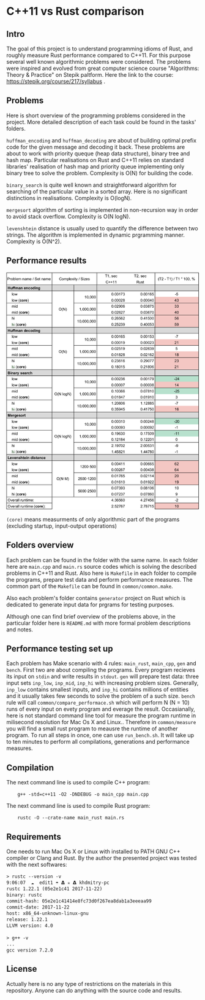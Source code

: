 # C++11 vs Rust comparison

## Intro

The goal of this project is to understand programming idioms of Rust, and
roughly measure Rust performance compared to C++11. For this purpose several
well known algorithmic problems were considered. The problems were inspired and
evolved from great computer science course "Algorithms: Theory & Practice" on
Stepik paltform. Here the link to the course:
https://stepik.org/course/217/syllabus . 

## Problems

Here is short overview of the programming problems considered in the project.
More detailed description of each task could be found in the tasks' folders.

`huffman_encoding` and `huffman_decoding` are about of building optimal prefix
code for the given message and decoding it back. These problems are about to
work with priority queque (heap data structure), binary tree and hash map.
Particular realisations on Rust and C++11 relies on standard libraries'
realisation of hash map and priority queue implementing only binary tree to
solve the problem. Complexity is O(N) for building the code.

`binary_search` is quite well known and straightforward algorithm for searching
of the particular value in a sorted array. Here is no significant distinctions
in realisations. Complexity is O(logN).

`mergesort` algorithm of sorting is implemented in non-recursion way in order
to avoid stack overflow. Complexity is O(N logN).

`levenshtein` distance is usually used to quantify the difference between two
strings. The algorithm is implemented in dynamic prgramming manner. Complexity is O(N^2).

## Performance results
![Performance table](performance_table.png?raw=true "Performance table")

`(core)` means measurments of only algorithmic part of the programs (excluding
startup, input-output operations)

## Folders overview

Each problem can be found in the folder with the same name. In each folder here
are `main.cpp` and `main.rs` source codes which is solving the described
problems in C++11 and Rust. Also here is `Makefile` in each folder to compile
the programs, prepare test data and perform performance measures. The common
part of the `Makefile` can be found in `common/common.make`.

Also each problem's folder contains `generator` project on Rust which is
dedicated to generate input data for prgrams for testing purposes.

Although one can find brief overview of the problems above, in the particular
folder here is `README.md` with more formal problem descriptions and notes.

## Performance testing set up

Each problem has Make scenario with 4 rules: `main_rust`, `main_cpp`, `gen` and
`bench`. First two are about compiling the programs. Every program recieves its
input on `stdin` and write results in `stdout`. `gen` will prepare test data:
three input sets `inp_low`, `inp_mid`, `inp_hi` with increasing problem sizes.
Generally, `inp_low` contains smallest inputs, and `inp_hi` contains millions
of entities and it usually takes few seconds to solve the problem of a such size.
`bench` rule will call `common/compare_performace.sh` which will perform N (N =
10) runs of every input on evety program and everage the result. Occasianally,
here is not standard command line tool for measure the program runtime in
milisecond resolution for Mac Os X and Linux.. Therefore in `common/measure`
you will find a small rust program to meausre the runtime of another program.
To run all steps in once, one can use `run_bench.sh`. It will take up to ten
minutes to perform all compilations, generations and performance measures. 

## Compilation

The next command line is used to compile C++ program:

```
	g++ -std=c++11 -O2 -DNDEBUG -o main_cpp main.cpp
```

The next command line is used to compile Rust program:

```
	rustc -O --crate-name main_rust main.rs
```


## Requirements

One needs to run Mac Os X or Linux with installed to PATH GNU C++ compiler or Clang and Rust. By the author the presented project was tested with the next softwares:

```
> rustc --version -v                                                                                                                                                                                  9:06:07  ☁  edit1 ☂ 𝝙 ✭ 𝝙 khdmitry-pc
rustc 1.22.1 (05e2e1c41 2017-11-22)
binary: rustc
commit-hash: 05e2e1c41414e8fc73d0f267ea8dab1a3eeeaa99
commit-date: 2017-11-22
host: x86_64-unknown-linux-gnu
release: 1.22.1
LLVM version: 4.0

> g++ -v
...
gcc version 7.2.0
```

## License

Actually here is no any type of restrictions on the materials in this repository. Anyone can do anything with the source code and results. 
